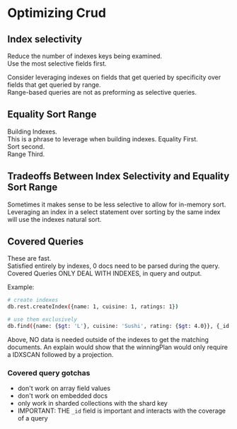 # Optimizing Crud

## Index selectivity

Reduce the number of indexes keys being examined.  
Use the most selective fields first.

Consider leveraging indexes on fields that get queried by specificity over fields that get queried by range.  
Range-based queries are not as preforming as selective queries.

## Equality Sort Range

Building Indexes.  
This is a phrase to leverage when building indexes.
Equality First.  
Sort second.  
Range Third.

## Tradeoffs Between Index Selectivity and Equality Sort Range

Sometimes it makes sense to be less selective to allow for in-memory sort. Leveraging an index in a select statement over sorting by the same index will use the indexes natural sort.

## Covered Queries

These are fast.  
Satisfied entirely by indexes, 0 docs need to be parsed during the query.  
Covered Queries ONLY DEAL WITH INDEXES, in query and output.

Example:

```bash
# create indexes
db.rest.createIndex({name: 1, cuisine: 1, ratings: 1})

# use them exclusively
db.find({name: {$gt: 'L'}, cuisine: 'Sushi', rating: {$gt: 4.0}}, {_id:0, name: 1, cuisine:1, ratings: 1})
```

Above, NO data is needed outside of the indexes to get the matching documents. An explain would show that the winningPlan would only require a IDXSCAN followed by a projection.

### Covered query gotchas

- don't work on array field values
- don't work on embedded docs
- only work in sharded collections with the shard key
- IMPORTANT: THE `_id` field is important and interacts with the coverage of a query
